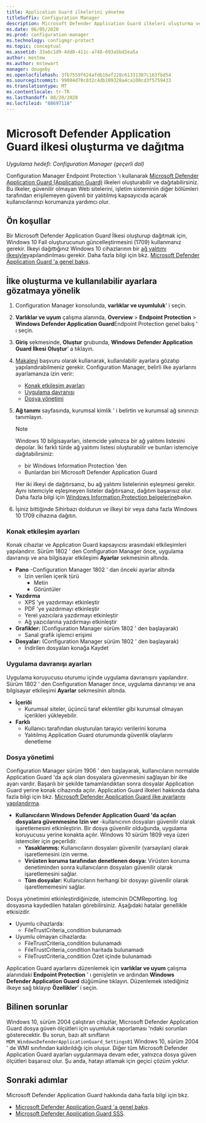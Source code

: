 ```yaml
---
title: Application Guard ilkelerini yönetme
titleSuffix: Configuration Manager
description: Microsoft Defender Application Guard ilkeleri oluşturma ve dağıtma hakkında bilgi edinin
ms.date: 06/05/2020
ms.prod: configuration-manager
ms.technology: configmgr-protect
ms.topic: conceptual
ms.assetid: 33a6c1d9-4dd8-411c-a748-693a5bd2ea5a
author: mestew
ms.author: mstewart
manager: dougeby
ms.openlocfilehash: 3fb7559f624afdb16ef228c61331387c163fbd54
ms.sourcegitcommit: 99084d70c032c4db109328a4ca100cd3f5759433
ms.translationtype: MT
ms.contentlocale: tr-TR
ms.lasthandoff: 08/20/2020
ms.locfileid: "88697118"
---
```

# <a name="create-and-deploy-microsoft-defender-application-guard-policy"></a>Microsoft Defender Application Guard ilkesi oluşturma ve dağıtma

*Uygulama hedefi: Configuration Manager (geçerli dal)*
<!-- 1351960 -->  
Configuration Manager Endpoint Protection 'ı kullanarak [Microsoft Defender Application Guard (Application Guard)](/windows/security/threat-protection/microsoft-defender-application-guard/md-app-guard-overview) ilkeleri oluşturabilir ve dağıtabilirsiniz. Bu ilkeler, güvenilir olmayan Web sitelerini, işletim sisteminin diğer bölümleri tarafından erişilemeyen güvenli bir yalıtılmış kapsayıcıda açarak kullanıcılarınızı korumanıza yardımcı olur.

## <a name="prerequisites"></a>Ön koşullar

Bir Microsoft Defender Application Guard İlkesi oluşturup dağıtmak için, Windows 10 Fall oluşturucunun güncelleştirmesini (1709) kullanmanız gerekir. İlkeyi dağıttığınız Windows 10 cihazlarının bir [ağ yalıtımı ilkesiyle](/windows/security/threat-protection/microsoft-defender-application-guard/configure-md-app-guard#network-isolation-settings)yapılandırılması gerekir. Daha fazla bilgi için bkz. [Microsoft Defender Application Guard 'a genel bakış](/windows/security/threat-protection/microsoft-defender-application-guard/md-app-guard-overview).

## <a name="create-a-policy-and-to-browse-the-available-settings"></a>İlke oluşturma ve kullanılabilir ayarlara gözatmaya yönelik

1. Configuration Manager konsolunda, **varlıklar ve uyumluluk**' i seçin.
2. **Varlıklar ve uyum** çalışma alanında, **Overview**  >  **Endpoint Protection**  >  **Windows Defender Application Guard**Endpoint Protection genel bakış ' ı seçin.
3. **Giriş** sekmesinde, **Oluştur** grubunda, **Windows Defender Application Guard İlkesi Oluştur**' a tıklayın.
4. [Makaleyi](/windows/security/threat-protection/microsoft-defender-application-guard/configure-md-app-guard) başvuru olarak kullanarak, kullanılabilir ayarlara gözatıp yapılandırabilmeniz gerekir. Configuration Manager, belirli ilke ayarlarını ayarlamanıza izin verir:
   - [Konak etkileşim ayarları](#bkmk_HIS)
   - [Uygulama davranışı](#bkmk_ABS)
   - [Dosya yönetimi](#bkmk_FM)
5. **Ağ tanımı** sayfasında, kurumsal kimlik ' i belirtin ve kurumsal ağ sınırınızı tanımlayın.

    > [!NOTE]
    > Windows 10 bilgisayarları, istemcide yalnızca bir ağ yalıtımı listesini depolar. İki farklı türde ağ yalıtımı listesi oluşturabilir ve bunları istemciye dağıtabilirsiniz:
    >
    >  - bir Windows Information Protection 'den
    >  - Bunlardan biri Microsoft Defender Application Guard
    >
    > Her iki ilkeyi de dağıtırsanız, bu ağ yalıtımı listelerinin eşleşmesi gerekir. Aynı istemciyle eşleşmeyen listeler dağıtırsanız, dağıtım başarısız olur. Daha fazla bilgi için [Windows Information Protection belgelerine](/windows/security/information-protection/windows-information-protection/create-wip-policy-using-configmgr)bakın.

6. İşiniz bittiğinde Sihirbazı doldurun ve ilkeyi bir veya daha fazla Windows 10 1709 cihazına dağıtın.

### <a name="host-interaction-settings"></a><a name="bkmk_HIS"></a> Konak etkileşim ayarları

Konak cihazlar ve Application Guard kapsayıcısı arasındaki etkileşimleri yapılandırır. Sürüm 1802 ' den Configuration Manager önce, uygulama davranışı ve ana bilgisayar etkileşimi **Ayarlar** sekmesinin altında.

- **Pano** -Configuration Manager 1802 ' dan önceki ayarlar altında
  - İzin verilen içerik türü
    - Metin
    - Görüntüler
- **Yazdırma**
  - XPS 'ye yazdırmayı etkinleştir
  - PDF 'ye yazdırmayı etkinleştir
  - Yerel yazıcılara yazdırmayı etkinleştir
  - Ağ yazıcılarına yazdırmayı etkinleştir
- **Grafikler:** (Configuration Manager sürüm 1802 ' den başlayarak)
  - Sanal grafik işlemci erişimi
- **Dosyalar:** (Configuration Manager sürüm 1802 ' den başlayarak)
  - İndirilen dosyaları konağa Kaydet

### <a name="application-behavior-settings"></a><a name="bkmk_ABS"></a> Uygulama davranışı ayarları

Uygulama koruyucusu oturumu içinde uygulama davranışını yapılandırır. Sürüm 1802 ' den Configuration Manager önce, uygulama davranışı ve ana bilgisayar etkileşimi **Ayarlar** sekmesinin altında.

- **İçeriði**
  - Kurumsal siteler, üçüncü taraf eklentiler gibi kurumsal olmayan içerikleri yükleyebilir.
- **Farklı**
  - Kullanıcı tarafından oluşturulan tarayıcı verilerini koruma
  - Yalıtılmış Application Guard oturumunda güvenlik olaylarını denetleme

### <a name="file-management"></a><a name="bkmk_FM"></a> Dosya yönetimi
<!--3555858-->
Configuration Manager sürüm 1906 ' den başlayarak, kullanıcıların normalde Application Guard 'da açık olan dosyalara güvenmesini sağlayan bir ilke ayarı vardır. Başarılı bir şekilde tamamlandıktan sonra dosyalar Application Guard yerine konak cihazında açılır. Application Guard ilkeleri hakkında daha fazla bilgi için bkz. [Microsoft Defender Application Guard ilke ayarlarını yapılandırma](/windows/security/threat-protection/microsoft-defender-application-guard/configure-md-app-guard).

- **Kullanıcıların Windows Defender Application Guard 'da açılan dosyalara güvenmesine Izin ver** -kullanıcının dosyaları güvenilir olarak işaretlemesini etkinleştirin. Bir dosya güvenilir olduğunda, uygulama koruyucusu yerine konakta açılır. Windows 10 sürüm 1809 veya üzeri istemciler için geçerlidir.
  - **Yasaklanmış:** Kullanıcıların dosyaları güvenilir (varsayılan) olarak işaretlemesini izin verme.
  - **Virüsten koruma tarafından denetlenen dosya:** Virüsten koruma denetiminden sonra kullanıcıların dosyaları güvenilir olarak işaretlemesini sağlar.
  - **Tüm dosyalar:** Kullanıcıların herhangi bir dosyayı güvenilir olarak işaretlememesini sağlar.

Dosya yönetimini etkinleştirdiğinizde, istemcinin DCMReporting. log dosyasına kaydedilen hataları görebilirsiniz. Aşağıdaki hatalar genellikle etkisizdir. <!--4619457-->

- Uyumlu cihazlarda:
  - FileTrustCriteria_condition bulunamadı
- Uyumlu olmayan cihazlarda:
  - FileTrustCriteria_condition bulunamadı
  - FileTrustCriteria_condition haritada bulunamadı
  - FileTrustCriteria_condition Özet içinde bulunamadı

Application Guard ayarlarını düzenlemek için **varlıklar ve uyum** çalışma alanındaki **Endpoint Protection** ' ı genişletin ve ardından **Windows Defender Application Guard** düğümüne tıklayın. Düzenlemek istediğiniz ilkeye sağ tıklayıp **Özellikler**' i seçin.

## <a name="known-issues"></a>Bilinen sorunlar

Windows 10, sürüm 2004 çalıştıran cihazlar, Microsoft Defender Application Guard dosya güven ölçütleri için uyumluluk raporlaması 'ndaki sorunları gösterecektir. Bu sorun, bazı alt sınıfların `MDM_WindowsDefenderApplicationGuard_Settings01` Windows 10, sürüm 2004 ' de WMI sınıfından kaldırıldığı için oluşur. Diğer tüm Microsoft Defender Application Guard ayarları uygulanmaya devam eder, yalnızca dosya güven ölçütleri başarısız olur. Şu anda, hatayı atlamak için geçici çözüm yoktur. <!--7099444,5946790-->

## <a name="next-steps"></a>Sonraki adımlar

Microsoft Defender Application Guard hakkında daha fazla bilgi için bkz.
 - [Microsoft Defender Application Guard 'a genel bakış](/windows/security/threat-protection/microsoft-defender-application-guard/md-app-guard-overview).
- [Microsoft Defender Application Guard SSS](/windows/security/threat-protection/microsoft-defender-application-guard/faq-md-app-guard).